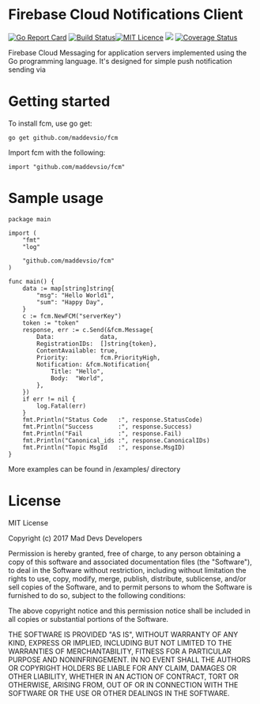 # Firebase Cloud Notifications Client

[![Go Report Card](https://goreportcard.com/badge/github.com/maddevsio/fcm)](https://goreportcard.com/report/github.com/maddevsio/fcm)
[![Build Status](https://travis-ci.org/maddevsio/fcm.svg)](https://travis-ci.org/maddevsio/fcm.svg)[![MIT Licence](https://badges.frapsoft.com/os/mit/mit.svg?v=103)](https://opensource.org/licenses/mit-license.php)
[![](https://godoc.org/github.com/maddevsio/fcm?status.svg)](https://godoc.org/github.com/maddevsio/fcm)
[![Coverage Status](https://coveralls.io/repos/github/maddevsio/fcm/badge.svg?branch=master)](https://coveralls.io/github/maddevsio/fcm?branch=master)

Firebase Cloud Messaging for application servers implemented using the Go programming language.
It's designed for simple push notification sending via 

# Getting started

To install fcm, use go get:

```
go get github.com/maddevsio/fcm
```

Import fcm with the following:

```
import "github.com/maddevsio/fcm"
```

# Sample usage

```
package main

import (
	"fmt"
	"log"

	"github.com/maddevsio/fcm"
)

func main() {
	data := map[string]string{
		"msg": "Hello World1",
		"sum": "Happy Day",
	}
	c := fcm.NewFCM("serverKey")
	token := "token"
	response, err := c.Send(&fcm.Message{
		Data:             data,
		RegistrationIDs:  []string{token},
		ContentAvailable: true,
		Priority:         fcm.PriorityHigh,
		Notification: &fcm.Notification{
			Title: "Hello",
			Body:  "World",
		},
	})
	if err != nil {
		log.Fatal(err)
	}
	fmt.Println("Status Code   :", response.StatusCode)
	fmt.Println("Success       :", response.Success)
	fmt.Println("Fail          :", response.Fail)
	fmt.Println("Canonical_ids :", response.CanonicalIDs)
	fmt.Println("Topic MsgId   :", response.MsgID)
}

```

More examples can be found in /examples/ directory

# License

MIT License

Copyright (c) 2017 Mad Devs Developers

Permission is hereby granted, free of charge, to any person obtaining a copy
of this software and associated documentation files (the "Software"), to deal
in the Software without restriction, including without limitation the rights
to use, copy, modify, merge, publish, distribute, sublicense, and/or sell
copies of the Software, and to permit persons to whom the Software is
furnished to do so, subject to the following conditions:

The above copyright notice and this permission notice shall be included in all
copies or substantial portions of the Software.

THE SOFTWARE IS PROVIDED "AS IS", WITHOUT WARRANTY OF ANY KIND, EXPRESS OR
IMPLIED, INCLUDING BUT NOT LIMITED TO THE WARRANTIES OF MERCHANTABILITY,
FITNESS FOR A PARTICULAR PURPOSE AND NONINFRINGEMENT. IN NO EVENT SHALL THE
AUTHORS OR COPYRIGHT HOLDERS BE LIABLE FOR ANY CLAIM, DAMAGES OR OTHER
LIABILITY, WHETHER IN AN ACTION OF CONTRACT, TORT OR OTHERWISE, ARISING FROM,
OUT OF OR IN CONNECTION WITH THE SOFTWARE OR THE USE OR OTHER DEALINGS IN THE
SOFTWARE.

